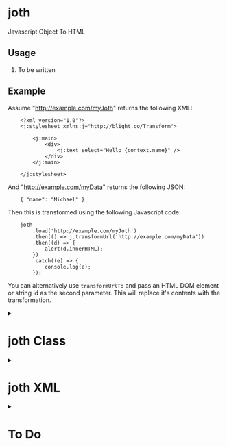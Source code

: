 # joth
Javascript Object To HTML

## Usage

1. To be written

## Example

Assume "http://example.com/myJoth" returns the following XML:
```
    <?xml version="1.0"?>
    <j:stylesheet xmlns:j="http://blight.co/Transform">

        <j:main>
            <div>
                <j:text select="Hello {context.name}" />
            </div>
        </j:main>

    </j:stylesheet>
```

And "http://example.com/myData" returns the following JSON:
```
    { "name": "Michael" }
```

Then this is transformed using the following Javascript code:
```
	joth
		.load('http://example.com/myJoth')
		.then(() => j.transformUrl('http://example.com/myData'))
		.then((d) => {
			alert(d.innerHTML);
		})
		.catch((e) => {
			console.log(e);
		});
```
You can alternatively use `transformUrlTo` and pass an HTML DOM element or string id as the second parameter. This will replace it's contents with the transformation.

<details><summary><h1>joth Class</h1></summary>

<details><summary><h2>Properties</h2></summary>

### Options

This is an object containing the properties below. An example is:
```
    j.options = { includeComments: true }
```
- `includeComments` will generate HTML comments for the start and end in the transformed output for all `j:` nodes. To help with
debugging.
- `debug` to write logs to the console if it is greater than 0. A value of 5 writes important details, 10 writes the most detail.

</details>

<details><summary><h2>Methods</h2></summary>

### load(url)

Returns a Promise to load joth XML from the specified URL.

### loadString(s)

Loads joth XML from the specified string. Normally only useful for testing.

### toString(e, nsPrefix)

Converts the XML node, e, to a string. If e is null, it converts the whole joth XML. If e is not null, it also attempts to
remove the namespace that would otherwise be added if `nsPrefix` is supplied.

### transformJSON(json)

Perform the transformation using the supplied object and previously loaded joth XML.
The result is returned as a DIV element.

### transformUrl(url)

Returns a Promise to load JSON from the specified URL and perform the transformation using the previously loaded joth XML.
The result is returned as a DIV element in the resolve for the Promise.

### transformUrlTo(url, dest)

Returns a Promise to call `transformUrl(url)` and then clear the contents of `dest` and load the children of the returned DIV as
children under `dest`. If `dest` is a string, it is assumed to be the id of a document element. Otherwise it is assumed to be the
document element.

### _whatever()

These are all "private" methods and don't do anything useful outside the appropriate context.

</details>

</details>

<details><summary><h1>joth XML</h1></summary>

<details><summary><h2>Operations</h2></summary>

In the descriptions below:
- "attr" refers to an attribute value that can optionally contain parentheses to evaluate. Examples are `"static"`,
`"{context.myProperty}"` and `"test-{vars.number}"`.
- "eval" refers to an attribute value that is also evaluated as a whole. If it doesn't contain parentheses, and doesn't start with
"context.", "args.", "vars.", it will be prefixed with "context." automatically. This is to provide greater similarity to XSLT.
- square brackets [] indicate that an attribute is optional.

### j:call name="attr" [select="eval"] [ argName="attr" ...]

Calls the named `j:function`. The current context will be passed, unless the call has a "select" attribute. All of the attributes
on the node will also be passed as "args". This also means you can't have your own arguments to a function being called "name" or
"select".

### j:call-foreach name="attr" [select="eval"] [ argName="attr" ...]

This is the same as a `j:call` within a `j:foreach`. The context (current or "select" if available) must be an array, in which case the called function gets passed each element of the array, one at a time. If the context is not an array, or has no elements, the `j:else` 
branch will be followed if it exists.

### j:case

This is a case (or switch) statement that contains `j:when` nodes and optionally a `j:else` node. The tests on each `j:when` will be evaluated in sequence, and the first one that returns true will cause the sequence to stop. If none of the `j:when` nodes evaluate to
true, the `j:else` branch will be followed if it exists.

### j:else

This is an else clause for `j:call-foreach`, `j:case`, and `j:if`.

### j:function name="functionName"

Used for defining functions that are called using `j:call` or `j:call-foreach`. For example:
```
    <j:function name="myFunction">
```
All attributes on the call are considered to be arguments to the function, and are accessed within the funciton using "vars".

### j:if test="eval"

Evaluates the "test" attribute, and if true, follows the content (excluding the optional `j:else`). If false, the `j:else` branch will
be followed if it exists.

### j:include href="url"

Used for including other joth xml files. These nodes must be a child of the `j:stylesheet` node. For example:
```
    <j:include href="../../Components/joth/materialdesign.xml" />
```

### j:main

The main part of the code that is executed. The process looks for this node beneath `j:stylesheet`. If multiple exist, only the last
will be used.

### j:stylesheet

This must be the root node of the document, and must have a namespace of "http://blight.co/Transform". 
The only children that will have any relevance are `j:main`, `j:include`, and `j:function`. Everything else will be ignored.

### j:text value="attr"

Includes the content and optional "value" attribute as text. If both are present, the "value" attribute comes first. The
following two operations would be equivalent:
```
    <j:text value="{context.myProperty}" />
    <j:value-of select="myProperty" />
```

### j:value-of select="eval"

Includes the content and optional "select" attribute as text. If both are present, the "value" attribute comes first.
If the "select" does not contain parentheses, it is automatically prefixed with "context.". If it does contain parentheses,
the content is first expanded, and then evaluated. For example, given a context of `{ a: 1, b: 2, field1: "John", field2: "Mary" }`:
```
    <j:value-of select="context.field{context.a}" />    - Produces "John"
    <j:text value="{a}+{b}" />                          - Produces "1+2"
    <j:value-of select="{a}+{b}" />                     - Produces "3"
```

### j:variable name="variableName" [ select="eval" ]

Sets one global variable based on the select attribute on the node as well as the content of the node. Also see `j:variables`.

### j:variables [variableName="attr" ...]

Sets global variables based on the attributes on the node. Variables are accessed with "vars".
For example, assuming the context is `{ name: "Michael" }`:
```
    <j:variables country="Australia" message="Hello {name}" />
```
These variables would then be accessed using `{vars.country}` and `{vars.message}`. The `j:variables` operation ignores any node content, whereas `j:variable` includes content. Use `j:variable` instead of `j:variables` when
you need more complex logic (eg. content including `j:if`).

### j:anythingelse

Anything unrecognised is ignored, including children of that node. Therefore you could put `j:comment` around code to comment it out.

</details>

<details><summary><h2>Parentheses</h2></summary>

Attributes containing the `{}` parentheses are interpreted as Javascript, which will have access to four properties: root; context; args; and vars.

- root is the top-level JSON object being parsed.
- context is the current JSON object being parsed. The "select" attribute on call nodes cause the context to change.
- args are all the attributes on any ancestor `j:call` or `j:call-foreach`. Nested calls will overwrite args of the same name, but 
not change the value in the higher call.
- vars are all the global variables set using `j:variable`.

The "args" and "vars" are accessed using dot notation. For example:
```
    <j:main>
        <j:call name="myFunction" myProperty="1" />
    </j:main>

    <j:function name="myFunction">
        <j:variables v1="myVariable1" v2="myVariable2" />
    </j:function>
```
At the point when the call is made and variable is set, the code will have access to `args.myProperty`, `vars.v1`, and `vars.v2`.
Note that the values will always be strings, so you may need to use `parseInt` if required.

Since the parentheses contain Javascript, you can include code. For example:
```
    <div class="mdc-card { (context.myThing=="1") ? 'my-class-1' : '' }>
```
Keep in mind that everything is a string - even non-existent attributes parse as an empty string. This allows you to include code such
as `{context.doesntExist.childProperty}` without having to worry that "doesntExist" might be undefined.
</details>

</details>

<details><summary><h1>To Do</h1></summary>

1. `j:else` is currently not built.
2. `j:text` and `j:value-of` probably don't currently include child text.
3. `j:foreach` probably needs to exist.
4. No browser has been tested other than Chrome.
5. No automated test cases yet.

</details>
